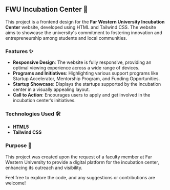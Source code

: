 ## FWU Incubation Center 🌱

This project is a frontend design for the **Far Western University Incubation Center** website, developed using HTML and Tailwind CSS. The website aims to showcase the university's commitment to fostering innovation and entrepreneurship among students and local communities.

### Features ✨
- **Responsive Design**: The website is fully responsive, providing an optimal viewing experience across a wide range of devices.
- **Programs and Initiatives**: Highlighting various support programs like Startup Accelerator, Mentorship Program, and Funding Opportunities.
- **Startup Showcase**: Displays the startups supported by the incubation center in a visually appealing layout.
- **Call to Action**: Encourages users to apply and get involved in the incubation center’s initiatives.

### Technologies Used 🛠️
- **HTML5**
- **Tailwind CSS**

### Purpose 🎯
This project was created upon the request of a faculty member at Far Western University to provide a digital platform for the incubation center, enhancing its outreach and visibility.

Feel free to explore the code, and any suggestions or contributions are welcome!
